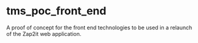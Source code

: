 tms_poc_front_end
=================

A proof of concept for the front end technologies to be used in a relaunch of the Zap2it web application. 

